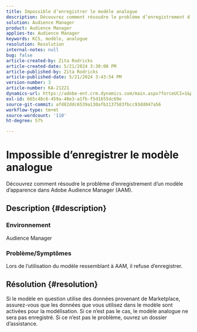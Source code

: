 ```yaml
---
title: Impossible d’enregistrer le modèle analogue
description: Découvrez comment résoudre le problème d’enregistrement d’un modèle d’apparence dans Adobe Audience Manager (AAM).
solution: Audience Manager
product: Audience Manager
applies-to: Audience Manager
keywords: KCS, modèle, analogue
resolution: Resolution
internal-notes: null
bug: false
article-created-by: Zita Rodricks
article-created-date: 5/21/2024 3:30:08 PM
article-published-by: Zita Rodricks
article-published-date: 5/21/2024 3:43:54 PM
version-number: 3
article-number: KA-21221
dynamics-url: https://adobe-ent.crm.dynamics.com/main.aspx?forceUCI=1&pagetype=entityrecord&etn=knowledgearticle&id=4b160101-8717-ef11-9f89-6045bd06eea5
exl-id: 665c48c6-459a-48e3-a1fb-f5d1655dc69e
source-git-commit: afd82ddc6539a130afb1137583fbcc93dd047a56
workflow-type: tm+mt
source-wordcount: '110'
ht-degree: 57%

---
```


# Impossible d’enregistrer le modèle analogue


Découvrez comment résoudre le problème d’enregistrement d’un modèle d’apparence dans Adobe Audience Manager (AAM).

## Description {#description}


### Environnement

Audience Manager

### <b>Problème/Symptômes</b>

Lors de l’utilisation du modèle ressemblant à AAM, il refuse d’enregistrer.


## Résolution {#resolution}


Si le modèle en question utilise des données provenant de Marketplace, assurez-vous que les données que vous utilisez dans le modèle sont activées pour la modélisation. Si ce n’est pas le cas, le modèle analogue ne sera pas enregistré. Si ce n’est pas le problème, ouvrez un dossier d’assistance.
